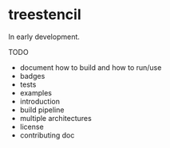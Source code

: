 # treestencil

In early development.

TODO

- document how to build and how to run/use
- badges
- tests
- examples
- introduction
- build pipeline
- multiple architectures
- license
- contributing doc
